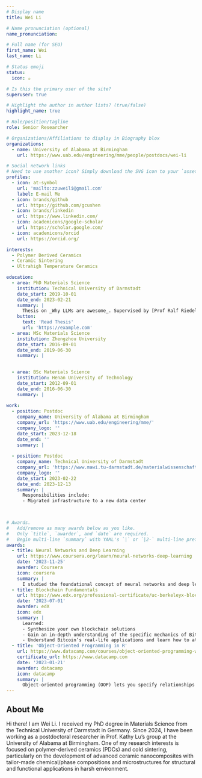 ```yaml
---
# Display name
title: Wei Li

# Name pronunciation (optional)
name_pronunciation: 

# Full name (for SEO)
first_name: Wei
last_name: Li

# Status emoji
status:
  icon: ☕️

# Is this the primary user of the site?
superuser: true

# Highlight the author in author lists? (true/false)
highlight_name: true

# Role/position/tagline
role: Senior Researcher

# Organizations/Affiliations to display in Biography blox
organizations:
  - name: University of Alabama at Birmingham
    url: https://www.uab.edu/engineering/mme/people/postdocs/wei-li

# Social network links
# Need to use another icon? Simply download the SVG icon to your `assets/media/icons/` folder.
profiles:
  - icon: at-symbol
    url: 'mailto:zzuweili@gmail.com'
    label: E-mail Me
  - icon: brands/github
    url: https://github.com/gcushen
  - icon: brands/linkedin
    url: https://www.linkedin.com/
  - icon: academicons/google-scholar
    url: https://scholar.google.com/
  - icon: academicons/orcid
    url: https://orcid.org/

interests:
  - Polymer Derived Ceramics 
  - Ceramic Sintering
  - Ultrahigh Temperature Ceramics

education:
  - area: PhD Materials Science
    institution: Technical University of Darmstadt
    date_start: 2019-10-01
    date_end: 2023-02-21
    summary: |
      Thesis on _Why LLMs are awesome_. Supervised by [Prof Ralf Riedel](https://www.mawi.tu-darmstadt.de/mr/mr/employees/kontakt_details_113152.en.jsp).
    button:
      text: 'Read Thesis'
      url: 'https://example.com'
  - area: MSc Materials Science
    institution: Zhengzhou University
    date_start: 2016-09-01
    date_end: 2019-06-30
    summary: |
      

  - area: BSc Materials Science
    institution: Henan University of Technology
    date_start: 2012-09-01
    date_end: 2016-06-30
    summary: |
      
work:
  - position: Postdoc
    company_name: University of Alabama at Birmingham
    company_url: 'https://www.uab.edu/engineering/mme/'
    company_logo: ''
    date_start: 2023-12-18
    date_end: ''
    summary: |
      
  - position: Postdoc
    company_name: Technical University of Darmstadt
    company_url: 'https://www.mawi.tu-darmstadt.de/materialwissenschaft/willkommen_mawi/index.de.jsp'
    company_logo: ''
    date_start: 2023-02-22
    date_end: 2023-12-13
    summary: |
      Responsibilities include:
      - Migrated infrastructure to a new data center
      


# Awards.
#   Add/remove as many awards below as you like.
#   Only `title`, `awarder`, and `date` are required.
#   Begin multi-line `summary` with YAML's `|` or `|2-` multi-line prefix and indent 2 spaces below.
awards:
  - title: Neural Networks and Deep Learning
    url: https://www.coursera.org/learn/neural-networks-deep-learning
    date: '2023-11-25'
    awarder: Coursera
    icon: coursera
    summary: |
      I studied the foundational concept of neural networks and deep learning. By the end, I was familiar with the significant technological trends driving the rise of deep learning; build, train, and apply fully connected deep neural networks; implement efficient (vectorized) neural networks; identify key parameters in a neural network’s architecture; and apply deep learning to your own applications.
  - title: Blockchain Fundamentals
    url: https://www.edx.org/professional-certificate/uc-berkeleyx-blockchain-fundamentals
    date: '2023-07-01'
    awarder: edX
    icon: edx
    summary: |
      Learned:
      - Synthesize your own blockchain solutions
      - Gain an in-depth understanding of the specific mechanics of Bitcoin
      - Understand Bitcoin’s real-life applications and learn how to attack and destroy Bitcoin, Ethereum, smart contracts and Dapps, and alternatives to Bitcoin’s Proof-of-Work consensus algorithm
  - title: 'Object-Oriented Programming in R'
    url: https://www.datacamp.com/courses/object-oriented-programming-with-s3-and-r6-in-r
    certificate_url: https://www.datacamp.com
    date: '2023-01-21'
    awarder: datacamp
    icon: datacamp
    summary: |
      Object-oriented programming (OOP) lets you specify relationships between functions and the objects that they can act on, helping you manage complexity in your code. This is an intermediate level course, providing an introduction to OOP, using the S3 and R6 systems. S3 is a great day-to-day R programming tool that simplifies some of the functions that you write. R6 is especially useful for industry-specific analyses, working with web APIs, and building GUIs.
---
```


## About Me

Hi there! I am Wei Li. I received my PhD degree in Materials Science from the Technical University of Darmstadt in Germany. Since 2024, I have been working as a postdoctoral researcher in Prof. Kathy Lu’s group at the University of Alabama at Birmingham. One of my research interests is focused on polymer-derived ceramics (PDCs) and cold sintering, particularly on the development of advanced ceramic nanocomposites with tailor-made chemical/phase compositions and microstructures for structural and functional applications in harsh environment.